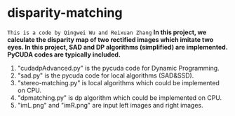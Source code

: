 # disparity-matching
`This is a code by Qingwei Wu and Reixuan Zhang`
**In this project, we calculate the disparity map of two rectified images which imitate two eyes. In this project, SAD and DP algorithms (simplified) are implemented. PyCUDA codes are typically included.**
1. "cudadpAdvanced.py" is the pycuda code for Dynamic Programming.  
2. "sad.py" is the pycuda code for local algorithms (SAD&SSD).  
3. "stereo-matching.py" is local algorithms which could be implemented on CPU.  
4. "dpmatching.py" is dp algorithm which could be implemented on CPU.  
5. "imL.png" and "imR.png" are input left images and right images.  

